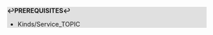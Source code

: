 <div style="margin:2em; background-color: #e0e0e0;">

<strong>↩PREREQUISITES↩</strong>

 * Kinds/Service_TOPIC

</div>

